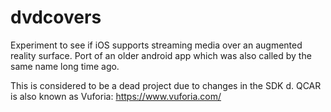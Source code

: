 # dvdcovers
Experiment to see if iOS supports streaming media over an augmented reality surface. Port of an older android app which was also called by the same name long time ago.

This is considered to be a dead project due to changes in the SDK d. QCAR is also known as Vuforia: https://www.vuforia.com/
